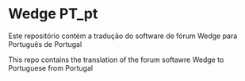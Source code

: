 Wedge PT_pt
=========

Este repositório contém a tradução do software de fórum Wedge para Português de Portugal

This repo contains the translation of the forum softawre Wedge to Portuguese from Portugal
